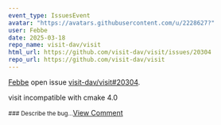 ```yaml
---
event_type: IssuesEvent
avatar: "https://avatars.githubusercontent.com/u/2228627?"
user: Febbe
date: 2025-03-18
repo_name: visit-dav/visit
html_url: https://github.com/visit-dav/visit/issues/20304
repo_url: https://github.com/visit-dav/visit
---
```


<a href='https://github.com/Febbe' target='_blank'>Febbe</a> open issue <a href='https://github.com/visit-dav/visit/issues/20304' target='_blank'>visit-dav/visit#20304</a>.

<p>visit incompatible with cmake 4.0</p><small>### Describe the bug...</small><a href='https://github.com/visit-dav/visit/issues/20304' target='_blank'>View Comment</a>